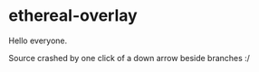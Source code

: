 ethereal-overlay
================
Hello everyone.

Source crashed by one click of a down arrow beside branches :/
